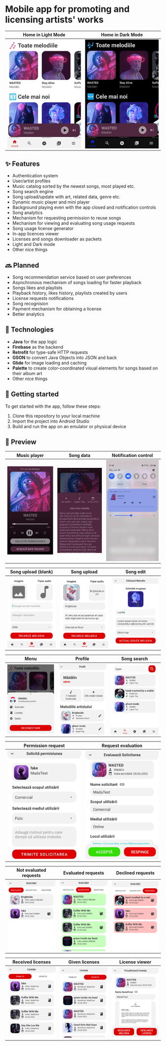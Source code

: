# Mobile app for promoting and licensing artists' works

| Home in Light Mode | Home in Dark Mode |
| - | - |
| <img src="art/home_light.png" width="300px"/> | <img src="art/home_dark.png" width="300px"/> |

## ✨ Features

- Authentication system
- User/artist profiles
- Music catalog sorted by the newest songs, most played etc.
- Song search engine
- Song upload/update with art, related data, genre etc.
- Dynamic music player and mini player
- Background playing even with the app closed and notification controls
- Song analytics
- Mechanism for requesting permission to reuse songs
- Mechanism for viewing and evaluating song usage requests
- Song usage license generator
- In-app licences viewer
- Licenses and songs downloader as packets
- Light and Dark mode
- Other nice things

## 🔜 Planned

- Song recommendation service based on user preferences
- Asynchronous mechanism of songs loading for faster playback
- Songs likes and playlists
- Playback history, likes history, playlists created by users
- License requests notifications
- Song recognision
- Payment mechanism for obtaining a license
- Better analytics

## 🔮 Technologies

- **Java** for the app logic
- **Firebase** as the backend
- **Retrofit** for type-safe HTTP requests
- **GSON** to convert Java Objects into JSON and back
- **Glide** for image loading and caching
- **Palette**  to create color-coordinated visual elements for songs based on their album art
- Other nice things

## 🚀 Getting started

To get started with the app, follow these steps:

1. Clone this repository to your local machine
2. Import the project into Android Studio
3. Build and run the app on an emulator or physical device

## 👀 Preview

| Music player | Song data | Notification control |
| - | - | - |
| <img src="art/music_player.jpeg" width="300px"/> | <img src="art/music_player_analytics.png" width="300px"/> | <img src="art/notification_control.png" width="300px"/> |

| Song upload (blank) | Song upload | Song edit |
| - | - | - |
| <img src="art/song_upload_blank.png" width="300px"/> | <img src="art/song_upload_filled.png" width="300px"/> | <img src="art/song_edit.png" width="300px"/> |

| Menu | Profile | Song search |
| - | - | - |
| <img src="art/bottom_menu.png" width="300px"/> | <img src="art/profile.png" width="300px"/> | <img src="art/search.png" width="300px"/> |

| Permission request | Request evaluation |
| - | - |
| <img src="art/permission_request.png" width="300px"/> | <img src="art/request_evaluation.png" width="300px"/> |

| Not evaluated requests | Evaluated requests | Declined requests |
| - | - | - |
| <img src="art/requests_notevaluated.png" width="300px"/> | <img src="art/requests_accepted.png" width="300px"/> | <img src="art/requests_declined.png" width="300px"/> |

| Received licenses | Given licenses | License viewer |
| - | - | - |
| <img src="art/licenses_received.png" width="300px"/> | <img src="art/licenses_given.png" width="300px"/> | <img src="art/license_viewer.png" width="300px"/> |
